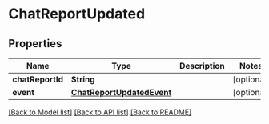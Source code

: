# ChatReportUpdated

## Properties
Name | Type | Description | Notes
------------ | ------------- | ------------- | -------------
**chatReportId** | **String** |  | [optional] 
**event** | [**ChatReportUpdatedEvent**](ChatReportUpdatedEvent.md) |  | [optional] 

[[Back to Model list]](../README.md#documentation-for-models) [[Back to API list]](../README.md#documentation-for-api-endpoints) [[Back to README]](../README.md)


